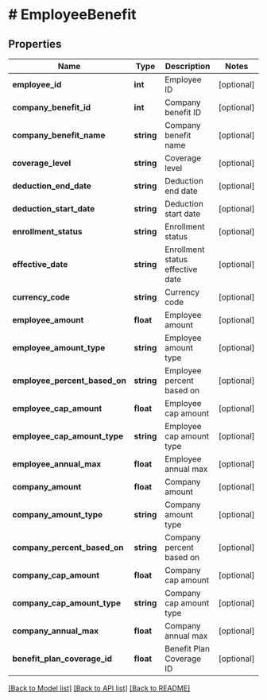 # # EmployeeBenefit

## Properties

Name | Type | Description | Notes
------------ | ------------- | ------------- | -------------
**employee_id** | **int** | Employee ID | [optional]
**company_benefit_id** | **int** | Company benefit ID | [optional]
**company_benefit_name** | **string** | Company benefit name | [optional]
**coverage_level** | **string** | Coverage level | [optional]
**deduction_end_date** | **string** | Deduction end date | [optional]
**deduction_start_date** | **string** | Deduction start date | [optional]
**enrollment_status** | **string** | Enrollment status | [optional]
**effective_date** | **string** | Enrollment status effective date | [optional]
**currency_code** | **string** | Currency code | [optional]
**employee_amount** | **float** | Employee amount | [optional]
**employee_amount_type** | **string** | Employee amount type | [optional]
**employee_percent_based_on** | **string** | Employee percent based on | [optional]
**employee_cap_amount** | **float** | Employee cap amount | [optional]
**employee_cap_amount_type** | **string** | Employee cap amount type | [optional]
**employee_annual_max** | **float** | Employee annual max | [optional]
**company_amount** | **float** | Company amount | [optional]
**company_amount_type** | **string** | Company amount type | [optional]
**company_percent_based_on** | **string** | Company percent based on | [optional]
**company_cap_amount** | **float** | Company cap amount | [optional]
**company_cap_amount_type** | **string** | Company cap amount type | [optional]
**company_annual_max** | **float** | Company annual max | [optional]
**benefit_plan_coverage_id** | **float** | Benefit Plan Coverage ID | [optional]

[[Back to Model list]](../../README.md#models) [[Back to API list]](../../README.md#endpoints) [[Back to README]](../../README.md)
